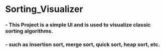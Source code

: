 # Sorting_Visualizer
### - This Project is a simple UI and is used to visualize classic sorting algorithms.
### - such as insertion sort, merge sort, quick sort, heap sort, etc.
